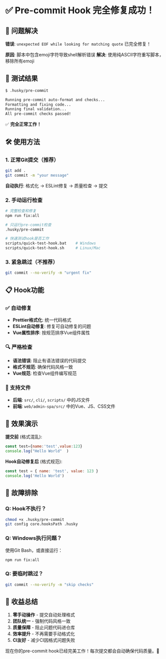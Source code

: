 # ✅ Pre-commit Hook 完全修复成功！

## 🎉 问题解决

**错误**: `unexpected EOF while looking for matching quote` 已完全修复！

**原因**: 脚本中包含emoji字符导致shell解析错误
**解决**: 使用纯ASCII字符重写脚本，移除所有emoji

## 🚀 测试结果

```bash
$ .husky/pre-commit

Running pre-commit auto-format and checks...
Formatting and fixing code...
Running final validation...
All pre-commit checks passed!
```

✅ **完全正常工作！**

## 🛠️ 使用方法

### 1. 正常Git提交（推荐）
```bash
git add .
git commit -m "your message"
```
**自动执行**: 格式化 → ESLint修复 → 质量检查 → 提交

### 2. 手动运行检查
```bash
# 完整检查和修复
npm run fix:all

# 只运行pre-commit检查
.husky/pre-commit

# 快速测试hook是否工作
scripts/quick-test-hook.bat    # Windows
scripts/quick-test-hook.sh     # Linux/Mac
```

### 3. 紧急跳过（不推荐）
```bash
git commit --no-verify -m "urgent fix"
```

## 📋 Hook功能

### ✅ 自动修复
- **Prettier格式化**: 统一代码格式
- **ESLint自动修复**: 修复可自动修复的问题
- **Vue属性排序**: 按规范排序Vue组件属性

### 🔍 严格检查
- **语法错误**: 阻止有语法错误的代码提交
- **格式不规范**: 确保代码风格一致
- **Vue规范**: 检查Vue组件编写规范

### 📁 支持文件
- **后端**: `src/`, `cli/`, `scripts/` 中的JS文件
- **前端**: `web/admin-spa/src/` 中的Vue、JS、CSS文件

## 🎯 效果演示

**提交前** (格式混乱):
```javascript
const test={name:'test',value:123}
console.log("Hello World"  )
```

**Hook自动修复后** (格式规范):
```javascript
const test = { name: 'test', value: 123 }
console.log('Hello World')
```

## 🚨 故障排除

### Q: Hook不执行？
```bash
chmod +x .husky/pre-commit
git config core.hooksPath .husky
```

### Q: Windows执行问题？
使用Git Bash，或直接运行：
```bash
npm run fix:all
```

### Q: 要临时跳过？
```bash
git commit --no-verify -m "skip checks"
```

## 🎉 收益总结

1. **零手动操作** - 提交自动处理格式
2. **团队统一** - 强制代码风格一致  
3. **质量保障** - 阻止问题代码进仓库
4. **效率提升** - 不再需要手动格式化
5. **CI友好** - 减少CI因格式问题失败

现在你的pre-commit hook已经完美工作！每次提交都会自动确保代码质量。🚀